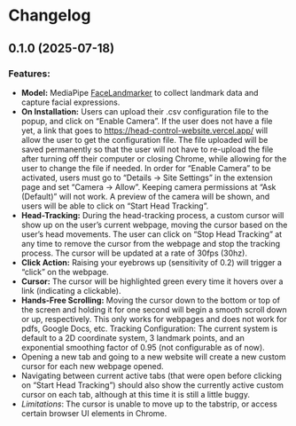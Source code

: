 # Changelog

## 0.1.0 (2025-07-18)

### Features:
- **Model:** MediaPipe [FaceLandmarker](https://ai.google.dev/edge/mediapipe/solutions/vision/face_landmarker) to collect landmark data and capture facial expressions.
- **On Installation:** Users can upload their .csv configuration file to the popup, and click on “Enable Camera”. If the user does not have a file yet, a link that goes to https://head-control-website.vercel.app/ will allow the user to get the configuration file. The file uploaded will be saved permanently so that the user will not have to re-upload the file after turning off their computer or closing Chrome, while allowing for the user to change the file if needed. In order for “Enable Camera” to be activated, users must go to “Details -> Site Settings” in the extension page and set “Camera -> Allow”. Keeping camera permissions at “Ask (Default)” will not work. A preview of the camera will be shown, and users will be able to click on “Start Head Tracking”.
- **Head-Tracking:** During the head-tracking process, a custom cursor will show up on the user’s current webpage, moving the cursor based on the user’s head movements. The user can click on “Stop Head Tracking” at any time to remove the cursor from the webpage and stop the tracking process. The cursor will be updated at a rate of 30fps (30hz).
- **Click Action:** Raising your eyebrows up (sensitivity of 0.2) will trigger a “click” on the webpage.
- **Cursor:** The cursor will be highlighted green every time it hovers over a link (indicating a clickable).
- **Hands-Free Scrolling:** Moving the cursor down to the bottom or top of the screen and holding it for one second will begin a smooth scroll down or up, respectively. This only works for webpages and does not work for pdfs, Google Docs, etc.
Tracking Configuration: The current system is default to a 2D coordinate system, 3 landmark points, and an exponential smoothing factor of 0.95 (not configurable as of now).
- Opening a new tab and going to a new website will create a new custom cursor for each new webpage opened.
- Navigating between current active tabs (that were open before clicking on “Start Head Tracking”) should also show the currently active custom cursor on each tab, although at this time it is still a little buggy.
- _Limitations_: The cursor is unable to move up to the tabstrip, or access certain browser UI elements in Chrome.